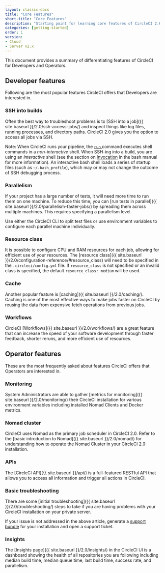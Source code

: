 ```yaml
---
layout: classic-docs
title: "Core Features"
short-title: "Core Features"
description: "Starting point for learning core features of CircleCI 2.0"
categories: [getting-started]
order: 1
version:
- Cloud
- Server v2.x
---
```


This document provides a summary of differentiating features of CircleCI for Developers and Operators.

## Developer features

Following are the most popular features CircleCI offers that Developers are interested in.

### SSH into builds

Often the best way to troubleshoot problems is to [SSH into a job]({{ site.baseurl }}/2.0/ssh-access-jobs/) and inspect things like log files, running processes, and directory paths. CircleCI 2.0 gives you the option to access all jobs via SSH.

Note: When CircleCI runs your pipeline, the [`run` ](https://circleci.com/docs/2.0/configuration-reference/#run) command executes shell commands in a _non-interactive_ shell. When SSH-ing into a build, you are using an _interactive_ shell (see the section on [Invocation](https://linux.die.net/man/1/bash) in the bash manual for more information). An interactive bash shell loads a series of startup files (such as `~/.bash_profile`), which may or may not change the outcome of SSH debugging process.

### Parallelism

If your project has a large number of tests, it will need more time to run them on one machine. To reduce this time, you can [run tests in parallel]({{ site.baseurl }}/2.0/parallelism-faster-jobs/) by spreading them across multiple machines. This requires specifying a parallelism level. 

Use either the CircleCI CLI to split test files or use environment variables to configure each parallel machine individually.


### Resource class

It is possible to configure CPU and RAM resources for each job, allowing for efficient use of your resources. The [resource class]({{ site.baseurl }}/2.0/configuration-reference/#resource_class) will need to be specified in the `.circleci/config.yml` file.  If `resource_class` is not specified or an invalid class is specified, the default `resource_class: medium` will be used. 

### Cache

Another popular feature is [caching]({{ site.baseurl }}/2.0/caching/). Caching is one of the most effective ways to make jobs faster on CircleCI by reusing the data from expensive fetch operations from previous jobs. 

### Workflows

CircleCI [Workflows]({{ site.baseurl }}/2.0/workflows/) are a great feature that can increase the speed of your software development through faster feedback, shorter reruns, and more efficient use of resources. 


## Operator features

These are the most frequently asked about features CircleCI offers that Operators are interested in.

### Monitoring

System Administrators are able to gather [metrics for monitoring]({{ site.baseurl }}/2.0/monitoring/) their CircleCI installation for various environment variables including installed Nomad Clients and Docker metrics.

### Nomad cluster

CircleCI uses Nomad as the primary job scheduler in CircleCI 2.0. Refer to the [basic introduction to Nomad]({{ site.baseurl }}/2.0/nomad/) for understanding how to operate the Nomad Cluster in your CircleCI 2.0 installation.

### APIs

The [CircleCI API]({{ site.baseurl }}/api/) is a full-featured RESTful API that allows you to access all information and trigger all actions in CircleCI. 

### Basic troubleshooting

There are some [initial troubleshooting]({{ site.baseurl }}/2.0/troubleshooting/) steps to take if you are having problems with your CircleCI installation on your private server. 

If your issue is not addressed in the above article, generate a [support bundle](https://help.replicated.com/docs/native/packaging-an-application/support-bundle/) for your installation and open a support ticket. 

### Insights

The [Insights page]({{ site.baseurl }}/2.0/insights/) in the CircleCI UI is a dashboard showing the health of all repositories you are following including median build time, median queue time, last build time, success rate, and parallelism. 
